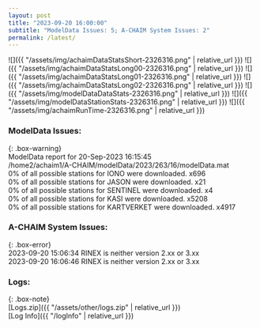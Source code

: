 ```yaml
---
layout: post
title: "2023-09-20 16:00:00"
subtitle: "ModelData Issues: 5; A-CHAIM System Issues: 2"
permalink: /latest/
---
```


![]({{ "/assets/img/achaimDataStatsShort-2326316.png" | relative_url }})
![]({{ "/assets/img/achaimDataStatsLong00-2326316.png" | relative_url }})
![]({{ "/assets/img/achaimDataStatsLong01-2326316.png" | relative_url }})
![]({{ "/assets/img/achaimDataStatsLong02-2326316.png" | relative_url }})
![]({{ "/assets/img/modelDataDataStats-2326316.png" | relative_url }})
![]({{ "/assets/img/modelDataStationStats-2326316.png" | relative_url }})
![]({{ "/assets/img/achaimRunTime-2326316.png" | relative_url }})


### ModelData Issues:  
  
{: .box-warning}  
 ModelData report for 20-Sep-2023 16:15:45   
 /home2/achaim1/A-CHAIM/modelData/2023/263/16/modelData.mat   
 0% of all possible stations for IONO were downloaded. x696   
 0% of all possible stations for JASON were downloaded. x21   
 0% of all possible stations for SENTINEL were downloaded. x4   
 0% of all possible stations for KASI were downloaded. x5208   
 0% of all possible stations for KARTVERKET were downloaded. x4917   
  
### A-CHAIM System Issues:  
  
{: .box-error}  
2023-09-20 15:06:34 RINEX is neither version 2.xx or 3.xx  
2023-09-20 16:06:46 RINEX is neither version 2.xx or 3.xx  

### Logs:  
  
{: .box-note}  
[Logs.zip]({{ "/assets/other/logs.zip" | relative_url }})  
[Log Info]({{ "/logInfo" | relative_url }})  
